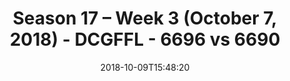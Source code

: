 ---
title: Season 17 – Week 3 (October 7, 2018) - DCGFFL - 6696 vs 6690
teams_score:
- team: 6696
  score:
- team: 6690
  score: 19
mvp: B. Hunt (Navy); S. Edwards (Columbia)
game-ball: S. Hiebing (Navy); W. Chappell (Columbia)
season: 17
week: 3
date: '2018-10-09T15:48:20'
pageid: season-17-week-3-october-7-2018-6696-vs-6690
---